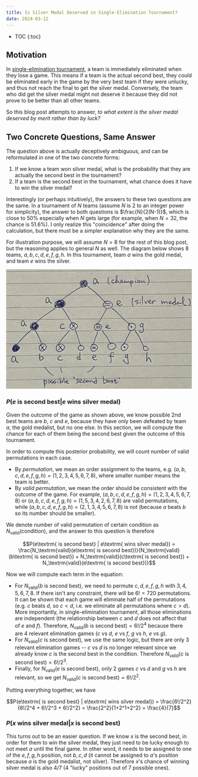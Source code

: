 ```yaml
---
title: Is Silver Medal Deserved in Single-Elimination Tournament?
date: 2024-03-12
---
```


* TOC
{:toc}

## Motivation

In [single-elimination tournament](https://en.wikipedia.org/wiki/Single-elimination_tournament), a team is immediately
eliminated when they lose a game. This means if a team is the actual second best, they could be eliminated early in the
game by the very best team if they were unlucky, and thus not reach the final to get the silver medal. Conversely, the
team who did get the silver medal might not deserve it because they did not prove to be better than all other teams.

So this blog post attempts to answer, _to what extent is the silver medal deserved by merit rather than by luck?_

## Two Concrete Questions, Same Answer

The question above is actually deceptively ambiguous, and can be reformulated in one of the two concrete forms:

1. If we know a team won silver medal, what is the probability that they are actually the second best in the tournament?
2. If a team is the second best in the tournament, what chance does it have to win the silver medal?

Interestingly (or perhaps intuitively), the answers to these two questions are the same. In a tournament of $N$ teams
(assume $N$ is 2 to an integer power for simplicity), the answer to both questions is $\frac{N}{2(N-1)}$, which is close
to 50% especially when $N$ gets large (for example, when $N=32$, the chance is 51.6%). I only realize this "coincidence"
after doing the calculation, but there must be a simpler explanation why they are the same.

For illustration purpose, we will assume $N=8$ for the rest of this blog post, but the reasoning applies to general $N$
as well. The diagram below shows 8 teams, $a, b, c, d, e, f, g, h$. In this tournament, team $a$ wins the gold medal,
and team $e$ wins the silver.

![diagram](/assets/images/20240315-silver-medal.jpg)


### $P(e\textrm{ is second best} | e\textrm{ wins silver medal})$

Given the outcome of the game as shown above, we know possible 2nd best teams are $b$, $c$ and $e$, because they have
only been defeated by team $a$, the gold medalist, but no one else. In this section, we will compute the chance for
each of them being the second best given the outcome of this tournament.

In order to compute this posterior probability, we will count number of valid permutations in each case.
* By _permutation_, we mean an order assignment to the teams, e.g. $(a,b,c,d,e,f,g,h)=(1,2,3,4,5,6,7,8)$, where smaller
  number means the team is better.
* By _valid permutation_, we mean the order should be consistent with the outcome of the game. For example,
  $(a,b,c,d,e,f,g,h)=(1,2,3,4,5,6,7,8)$ or $(a,b,c,d,e,f,g,h)=(1,5,3,4,2,6,7,8)$ are valid permutations,
  while $(a,b,c,d,e,f,g,h)=(2,1,3,4,5,6,7,8)$ is not (because $a$ beats $b$ so its number should be smaller).

We denote number of valid permutation of certain condition as $N_\textrm{valid}(\textrm{condition})$, and the answer
to this question is therefore

$$P(e\textrm{ is second best} | e\textrm{ wins silver medal}) = \frac{N_\textrm{valid}(e\textrm{ is second best})}{N_\textrm{valid}(b\textrm{ is second best}) + N_\textrm{valid}(c\textrm{ is second best}) + N_\textrm{valid}(e\textrm{ is second best})}$$

Now we will compute each term in the equation:

* For $N_\textrm{valid}(b\textrm{ is second best})$, we need to permute $c,d,e,f,g,h$ with $3,4,5,6,7,8$. If there isn't
  any constraint, there will be $6!=720$ permutations. It can be shown that each game will eliminate half of the
  permutations (e.g. $c$ beats $d$, so $c<d$, i.e. we eliminate all permutations where $c>d$). More importantly, in
  single-elimination tournament, all those eliminations are independent (the relationship between $c$ and $d$ does not
  affect that of $e$ and $f$). Therefore, $N_\textrm{valid}(b\textrm{ is second best})=6!/2^4$ because there are 4
  relevant elimination games ($c$ vs $d$, $e$ vs $f$, $g$ vs $h$, $e$ vs $g$).
* For $N_\textrm{valid}(c\textrm{ is second best})$, we use the same logic, but there are only 3 relevant elimination
  games -- $c$ vs $d$ is no longer relevant since we already know $c$ is the second best in the condition. Therefore
  $N_\textrm{valid}(c\textrm{ is second best})=6!/2^3$.
* Finally, for $N_\textrm{valid}(e\textrm{ is second best})$, only 2 games $c$ vs $d$ and $g$ vs $h$ are relevant,
  so we get $N_\textrm{valid}(c\textrm{ is second best})=6!/2^2$.

Putting everything together, we have

$$P(e\textrm{ is second best} | e\textrm{ wins silver medal}) = \frac{6!/2^2}{6!/2^4 + 6!/2^3 + 6!/2^2} = \frac{2^2}{1+2^1+2^2} = \frac{4}{7}$$

### $P(x\textrm{ wins silver medal} | x\textrm{ is second best})$

This turns out to be an easier question. If we know $x$ is the second best, in order for them to win the silver medal,
they just need to be lucky enough to not meet $a$ until the final game. In other word, it needs to be assigned to
one of the $e,f,g,h$ position, not $b,c,d$ (it cannot be assigned to $a$'s position because $a$ is the gold medalist,
not silver). Therefore $x$'s chance of winning silver medal is also $4/7$ (4 "lucky" positions out of 7 possible ones).